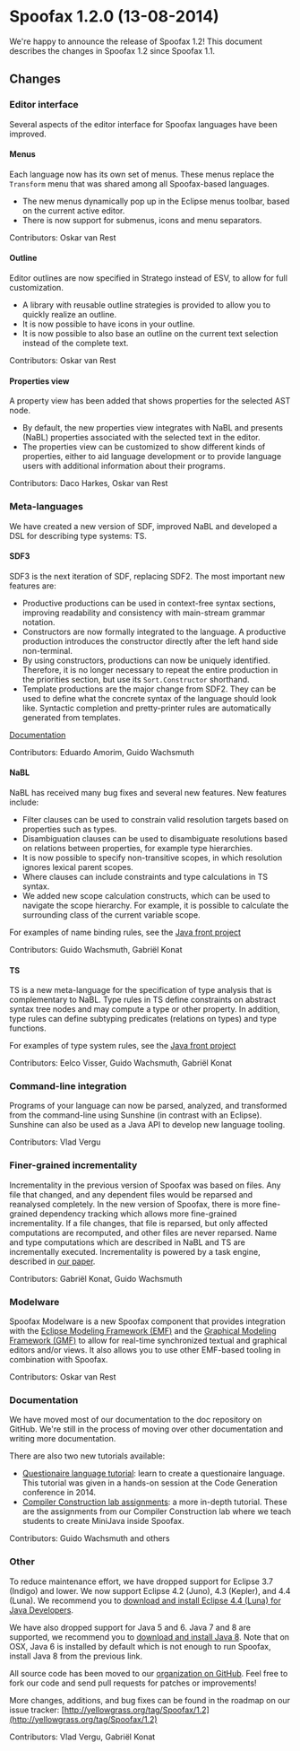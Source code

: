 # Spoofax 1.2.0 (13-08-2014)

We're happy to announce the release of Spoofax 1.2! This document describes the changes in Spoofax 1.2 since Spoofax 1.1.

## Changes

### Editor interface

Several aspects of the editor interface for Spoofax languages have been improved.

#### Menus

Each language now has its own set of menus. These menus replace the `Transform` menu that was shared among all Spoofax-based languages.

- The new menus dynamically pop up in the Eclipse menus toolbar, based on the current active editor.
- There is now support for submenus, icons and menu separators.

Contributors: Oskar van Rest

#### Outline

Editor outlines are now specified in Stratego instead of ESV, to allow for full customization.

- A library with reusable outline strategies is provided to allow you to quickly realize an outline.
- It is now possible to have icons in your outline.
- It is now possible to also base an outline on the current text selection instead of the complete text.

Contributors: Oskar van Rest

#### Properties view

A property view has been added that shows properties for the selected AST node.

- By default, the new properties view integrates with NaBL and presents (NaBL) properties associated with the selected text in the editor.
- The properties view can be customized to show different kinds of properties, either to aid language development or to provide language users with additional information about their programs.

Contributors: Daco Harkes, Oskar van Rest

### Meta-languages

We have created a new version of SDF, improved NaBL and developed a DSL for describing type systems: TS.

#### SDF3

SDF3 is the next iteration of SDF, replacing SDF2. The most important new features are:

- Productive productions can be used in context-free syntax sections, improving readability and consistency with main-stream grammar notation.
- Constructors are now formally integrated to the language. A productive production introduces the constructor directly after the left hand side non-terminal.
- By using constructors, productions can now be uniquely identified. Therefore, it is no longer necessary to repeat the entire production in the priorities section, but use its `Sort.Constructor` shorthand.
- Template productions are the major change from SDF2. They can be used to define what the concrete syntax of the language should look like. Syntactic completion and pretty-printer rules are automatically generated from templates.

[Documentation](../../reference/sdf3/index.md)

Contributors: Eduardo Amorim, Guido Wachsmuth

#### NaBL

NaBL has received many bug fixes and several new features. New features include:

- Filter clauses can be used to constrain valid resolution targets based on properties such as types.
- Disambiguation clauses can be used to disambiguate resolutions based on relations between properties, for example type hierarchies.
- It is now possible to specify non-transitive scopes, in which resolution ignores lexical parent scopes.
- Where clauses can include constraints and type calculations in TS syntax.
- We added new scope calculation constructs, which can be used to navigate the scope hierarchy. For example, it is possible to calculate the surrounding class of the current variable scope.

For examples of name binding rules, see the [Java front project](https://github.com/metaborg/java-front/tree/ts-rules/java-front/languages/Java-1.5)

Contributors: Guido Wachsmuth, Gabriël Konat

#### TS

TS is a new meta-language for the specification of type analysis that is complementary to NaBL. Type rules in TS define constraints on abstract syntax tree nodes and may compute a type or other property. In addition, type rules can define subtyping predicates (relations on types) and type functions.

For examples of type system rules, see the [Java front project](https://github.com/metaborg/java-front/tree/ts-rules/java-front/languages/Java-1.5)

Contributors: Eelco Visser, Guido Wachsmuth, Gabriël Konat

### Command-line integration

Programs of your language can now be parsed, analyzed, and transformed from the command-line using Sunshine (in contrast with an Eclipse). Sunshine can also be used as a Java API to develop new language tooling.

Contributors: Vlad Vergu

### Finer-grained incrementality

Incrementality in the previous version of Spoofax was based on files. Any file that changed, and any dependent files would be reparsed and reanalysed completely. In the new version of Spoofax, there is more fine-grained dependency tracking which allows more fine-grained incrementality. If a file changes, that file is reparsed, but only affected computations are recomputed, and other files are never reparsed. Name and type computations which are described in NaBL and TS are incrementally executed. Incrementality is powered by a task engine, described in [our paper](http://swerl.tudelft.nl/twiki/pub/Main/TechnicalReports/TUD-SERG-2013-014.pdf).

Contributors: Gabriël Konat, Guido Wachsmuth

### Modelware

Spoofax Modelware is a new Spoofax component that provides integration with the [Eclipse Modeling Framework (EMF)](http://www.eclipse.org/modeling/emf/) and the [Graphical Modeling Framework (GMF)](http://eclipse.org/gmf-tooling/) to allow for real-time synchronized textual and graphical editors and/or views. It also allows you to use other EMF-based tooling in combination with Spoofax.

Contributors: Oskar van Rest

### Documentation

We have moved most of our documentation to the doc repository on GitHub. We're still in the process of moving over other documentation and writing more documentation.

There are also two new tutorials available:

* [Questionaire language tutorial](/spoofax/tutorials/cg2014/): learn to create a questionaire language. This tutorial was given in a hands-on session at the Code Generation conference in 2014.
* [Compiler Construction lab assignments](https://github.com/TUDelft-IN4303/assignments/tree/master/milestone1-editor): a more in-depth tutorial. These are the assignments from our Compiler Construction lab where we teach students to create MiniJava inside Spoofax.

Contributors: Guido Wachsmuth and others

### Other

To reduce maintenance effort, we have dropped support for Eclipse 3.7 (Indigo) and lower. We now support Eclipse 4.2 (Juno), 4.3 (Kepler), and 4.4 (Luna). We recommend you to [download and install Eclipse 4.4 (Luna) for Java Developers](http://www.eclipse.org/downloads/packages/eclipse-ide-java-developers/lunasr1).

We have also dropped support for Java 5 and 6. Java 7 and 8 are supported, we recommend you to [download and install Java 8](http://www.oracle.com/technetwork/java/javase/downloads/jdk8-downloads-2133151.html). Note that on OSX, Java 6 is installed by default which is not enough to run Spoofax, install Java 8 from the previous link.

All source code has been moved to our [organization on GitHub](https://github.com/orgs/metaborg/). Feel free to fork our code and send pull requests for patches or improvements!

More changes, additions, and bug fixes can be found in the roadmap on our issue tracker: [http://yellowgrass.org/tag/Spoofax/1.2](http://yellowgrass.org/tag/Spoofax/1.2)

Contributors: Vlad Vergu, Gabriël Konat
